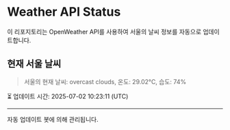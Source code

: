 
# Weather API Status

이 리포지토리는 OpenWeather API를 사용하여 서울의 날씨 정보를 자동으로 업데이트합니다.

## 현재 서울 날씨
> 서울의 현재 날씨: overcast clouds, 온도: 29.02°C, 습도: 74%

⏳ 업데이트 시간: 2025-07-02 10:23:11 (UTC)

---
자동 업데이트 봇에 의해 관리됩니다.
